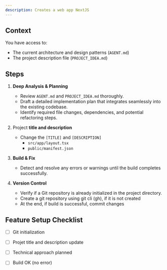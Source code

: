 ```yaml
---
description: Creates a web app NextJS
---
```


## Context
You have access to:
- The current architecture and design patterns (`AGENT.md`)
- The project description file (`PROJECT_IDEA.md`)

## Steps

1. **Deep Analysis & Planning**  
   - Review `AGENT.md` and `PROJECT_IDEA.md` thoroughly.  
   - Draft a detailed implementation plan that integrates seamlessly into the existing codebase.  
   - Identify required file changes, dependencies, and potential refactoring steps.

2. Project **title and description**
   - Change the `[TITLE]` and `[DESCRIPTION]`
     -  `src/app/layout.tsx`
     -  `public/manifest.json`

3. **Build & Fix**  
   - Detect and resolve any errors or warnings until the build completes successfully.

4. **Version Control**  
   - Verify if a Git repository is already initialized in the project directory.  
   - Create a git repository using git cli (gh), if it is not created
   - At the end, if build is successful, commit changes 

## Feature Setup Checklist
- [ ] Git initialization
- [ ] Projet title and description update
- [ ] Technical approach planned
- [ ] Build OK (no error)

